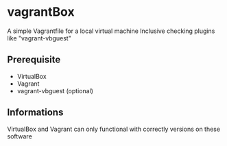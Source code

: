 # vagrantBox

A simple Vagrantfile for a local virtual machine
Inclusive checking plugins like "vagrant-vbguest"

## Prerequisite

* VirtualBox
* Vagrant
* vagrant-vbguest (optional)

## Informations

VirtualBox and Vagrant can only functional with correctly versions on these software